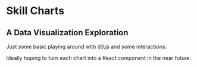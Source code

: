 # Skill Charts

## A Data Visualization Exploration

Just some basic playing around with d3.js and some interactions.

Ideally hoping to turn each chart into a React component in the near future.